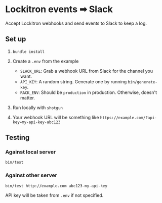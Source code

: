 # Lockitron events ➡ Slack

Accept Lockitron webhooks and send events to Slack to keep a log.

## Set up

1. `bundle install`
2. Create a `.env` from the example

    - `SLACK_URL`: Grab a webhook URL from Slack for the channel you want.
    - `API_KEY`: A random string. Generate one by running `bin/generate-key`.
    - `RACK_ENV`: Should be `production` in production. Otherwise, doesn't matter.

3. Run locally with `shotgun`
4. Your webhook URL will be something like `https://example.com/?api-key=my-api-key-abc123`

## Testing

### Against local server

```sh
bin/test
```

### Against other server

```sh
bin/test http://example.com abc123-my-api-key
```

API key will be taken from `.env` if not specified.
